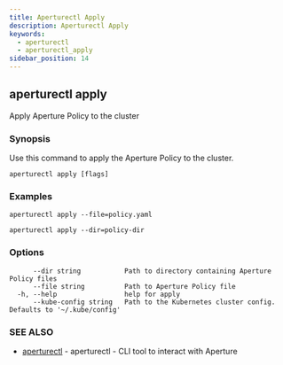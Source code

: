 ```yaml
---
title: Aperturectl Apply
description: Aperturectl Apply
keywords:
  - aperturectl
  - aperturectl_apply
sidebar_position: 14
---
```


## aperturectl apply

Apply Aperture Policy to the cluster

### Synopsis

Use this command to apply the Aperture Policy to the cluster.

```
aperturectl apply [flags]
```

### Examples

```
aperturectl apply --file=policy.yaml

aperturectl apply --dir=policy-dir
```

### Options

```
      --dir string           Path to directory containing Aperture Policy files
      --file string          Path to Aperture Policy file
  -h, --help                 help for apply
      --kube-config string   Path to the Kubernetes cluster config. Defaults to '~/.kube/config'
```

### SEE ALSO

- [aperturectl](aperturectl.md) - aperturectl - CLI tool to interact with Aperture
